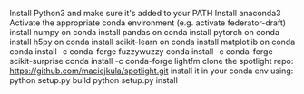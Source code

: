 Install Python3 and make sure it's added to your PATH
Install anaconda3
Activate the appropriate conda environment (e.g. activate federator-draft)
install numpy on conda
install pandas on conda
install pytorch on conda
install h5py on conda
install scikit-learn on conda
install matplotlib on conda
conda install -c conda-forge fuzzywuzzy
conda install -c conda-forge scikit-surprise
conda install -c conda-forge lightfm
clone the spotlight repo: https://github.com/maciejkula/spotlight.git
install it in your conda env using: 
python setup.py build
python setup.py install
